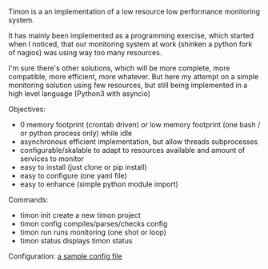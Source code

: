 Timon is a an implementation of a low resource low performance monitoring system.

It has mainly been implemented as a programming exercise, which started when I
noticed, that our monitoring system at work (shinken a python fork of nagios)
was using way too many resources.

I'm sure there's other solutions, which will be more complete, more compatible, 
more efficient, more whatever.
But here my attempt on a simple monitoring solution using few resources, but
still being implemented in a high level language (Python3 with asyncio)


Objectives:
- 0 memory footprint (crontab driven) or low memory footprint
    (one bash / or python process only) while idle 
- asynchronous efficient implementation, but allow threads
    subprocesses
- configurable/skalable  to adapt to resources available and
    amount of services to monitor
- easy to install (just clone or pip install)
- easy to configure (one yaml file)
- easy to enhance (simple python module import)


Commands:
- timon init    create a new timon project
- timon config  compiles/parses/checks config 
- timon run     runs monitoring (one shot or loop)
- timon status  displays timon status


Configuration:
 [a sample config file](timon/data/examples/timon.yaml)

